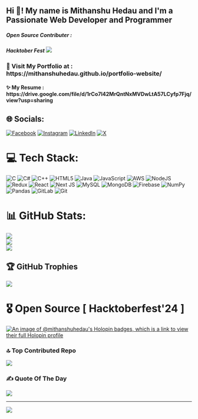 <h2 align="left">Hi 👋! My name is Mithanshu Hedau and I'm a Passionate Web Developer and Programmer </h2>
<h5>Open Source Contributer :  </h5>
<h5>Hacktober Fest <img style="height:20px,margin-left:20px" src="https://hacktoberfest.com/_next/static/media/logo-hacktoberfest-11--beige.2b2fdfcb.svg"></h5>

<h3>🔭 Visit My Portfolio  at :  https://mithanshuhedau.github.io/portfolio-website/</h3>
<h4>✨ My Resume : https://drive.google.com/file/d/1rCo7I42MrQntNxMVDwLtA57LCyfp7Fjq/view?usp=sharing   </h4>

## 🌐 Socials:
[![Facebook](https://img.shields.io/badge/Facebook-%231877F2.svg?logo=Facebook&logoColor=white)](https://facebook.com/https://www.facebook.com/mithanshu.hedau/) [![Instagram](https://img.shields.io/badge/Instagram-%23E4405F.svg?logo=Instagram&logoColor=white)](https://instagram.com/mithanshuhedau) [![LinkedIn](https://img.shields.io/badge/LinkedIn-%230077B5.svg?logo=linkedin&logoColor=white)](https://linkedin.com/in/https://www.linkedin.com/in/mithanshu-hedau-15066b282?utm_source=share&utm_campaign=share_via&utm_content=profile&utm_medium=android_app) [![X](https://img.shields.io/badge/X-black.svg?logo=X&logoColor=white)](https://x.com/https://x.com/HedauMithanshu) 

# 💻 Tech Stack:
![C](https://img.shields.io/badge/c-%2300599C.svg?style=for-the-badge&logo=c&logoColor=white) ![C#](https://img.shields.io/badge/c%23-%23239120.svg?style=for-the-badge&logo=csharp&logoColor=white) ![C++](https://img.shields.io/badge/c++-%2300599C.svg?style=for-the-badge&logo=c%2B%2B&logoColor=white) ![HTML5](https://img.shields.io/badge/html5-%23E34F26.svg?style=for-the-badge&logo=html5&logoColor=white) ![Java](https://img.shields.io/badge/java-%23ED8B00.svg?style=for-the-badge&logo=openjdk&logoColor=white) ![JavaScript](https://img.shields.io/badge/javascript-%23323330.svg?style=for-the-badge&logo=javascript&logoColor=%23F7DF1E)  ![AWS](https://img.shields.io/badge/AWS-%23FF9900.svg?style=for-the-badge&logo=amazon-aws&logoColor=white)  ![NodeJS](https://img.shields.io/badge/node.js-6DA55F?style=for-the-badge&logo=node.js&logoColor=white)  ![Redux](https://img.shields.io/badge/redux-%23593d88.svg?style=for-the-badge&logo=redux&logoColor=white) ![React](https://img.shields.io/badge/react-%2320232a.svg?style=for-the-badge&logo=react&logoColor=%2361DAFB) ![Next JS](https://img.shields.io/badge/Next-black?style=for-the-badge&logo=next.js&logoColor=white) ![MySQL](https://img.shields.io/badge/mysql-4479A1.svg?style=for-the-badge&logo=mysql&logoColor=white) ![MongoDB](https://img.shields.io/badge/MongoDB-%234ea94b.svg?style=for-the-badge&logo=mongodb&logoColor=white) ![Firebase](https://img.shields.io/badge/firebase-a08021?style=for-the-badge&logo=firebase&logoColor=ffcd34)  ![NumPy](https://img.shields.io/badge/numpy-%23013243.svg?style=for-the-badge&logo=numpy&logoColor=white) ![Pandas](https://img.shields.io/badge/pandas-%23150458.svg?style=for-the-badge&logo=pandas&logoColor=white) ![GitLab](https://img.shields.io/badge/gitlab-%23181717.svg?style=for-the-badge&logo=gitlab&logoColor=white) ![Git](https://img.shields.io/badge/git-%23F05033.svg?style=for-the-badge&logo=git&logoColor=white)


# 📊 GitHub Stats:
![](https://github-readme-stats.vercel.app/api?username=MithanshuHedau&theme=dark&hide_border=false&include_all_commits=true&count_private=true)<br/>
![](https://github-readme-streak-stats.herokuapp.com/?user=MithanshuHedau&theme=dark&hide_border=false)<br/>
![](https://github-readme-stats.vercel.app/api/top-langs/?username=MithanshuHedau&theme=dark&hide_border=false&include_all_commits=true&count_private=true&layout=compact)

## 🏆 GitHub Trophies
![](https://github-profile-trophy.vercel.app/?username=MithanshuHedau&theme=radical&no-frame=false&no-bg=false&margin-w=4)

# 🎖️ Open Source [ Hacktoberfest'24 ]
[![An image of @mithanshuhedau's Holopin badges, which is a link to view their full Holopin profile](https://holopin.me/mithanshuhedau)](https://holopin.io/@mithanshuhedau) 

### 🔝 Top Contributed Repo
![](https://github-contributor-stats.vercel.app/api?username=MithanshuHedau&limit=5&theme=dark&combine_all_yearly_contributions=true)

### ✍️ Quote Of The Day
![](https://quotes-github-readme.vercel.app/api?type=horizontal&theme=radical)

---
[![](https://visitcount.itsvg.in/api?id=MithanshuHedau&icon=0&color=0)](https://visitcount.itsvg.in)

<!-- Proudly created with GPRM ( https://gprm.itsvg.in ) -->
